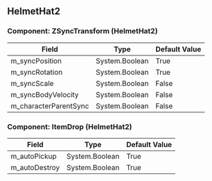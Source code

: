 ## HelmetHat2

### Component: ZSyncTransform (HelmetHat2)

|Field|Type|Default Value|
|-----|----|-------------|
|m_syncPosition|System.Boolean|True|
|m_syncRotation|System.Boolean|True|
|m_syncScale|System.Boolean|False|
|m_syncBodyVelocity|System.Boolean|False|
|m_characterParentSync|System.Boolean|False|

### Component: ItemDrop (HelmetHat2)

|Field|Type|Default Value|
|-----|----|-------------|
|m_autoPickup|System.Boolean|True|
|m_autoDestroy|System.Boolean|True|

